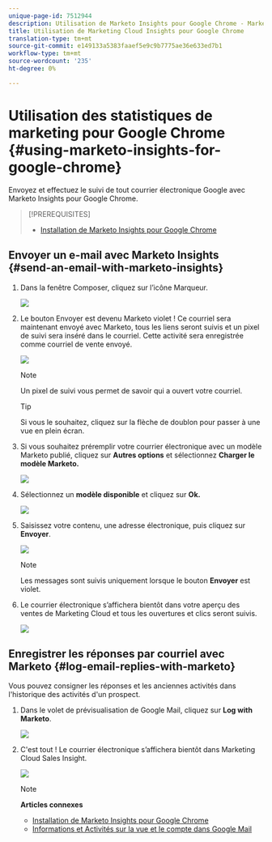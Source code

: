 ```yaml
---
unique-page-id: 7512944
description: Utilisation de Marketo Insights pour Google Chrome - Marketo Docs - Documentation du produit
title: Utilisation de Marketing Cloud Insights pour Google Chrome
translation-type: tm+mt
source-git-commit: e149133a5383faaef5e9c9b7775ae36e633ed7b1
workflow-type: tm+mt
source-wordcount: '235'
ht-degree: 0%

---
```



# Utilisation des statistiques de marketing pour Google Chrome {#using-marketo-insights-for-google-chrome}

Envoyez et effectuez le suivi de tout courrier électronique Google avec Marketo Insights pour Google Chrome.

>[!PREREQUISITES]
>
>* [Installation de Marketo Insights pour Google Chrome](install-marketo-insights-for-google-chrome.md)

>



## Envoyer un e-mail avec Marketo Insights {#send-an-email-with-marketo-insights}

1. Dans la fenêtre Composer, cliquez sur l’icône Marqueur.

   ![](assets/image2015-10-5-14-3a57-3a53.png)

1. Le bouton Envoyer est devenu Marketo violet ! Ce courriel sera maintenant envoyé avec Marketo, tous les liens seront suivis et un pixel de suivi sera inséré dans le courriel. Cette activité sera enregistrée comme courriel de vente envoyé.

   ![](assets/image2015-10-5-15-3a2-3a21.png)

   >[!NOTE]
   >
   >Un pixel de suivi vous permet de savoir qui a ouvert votre courriel.

   >[!TIP]
   >
   >Si vous le souhaitez, cliquez sur la flèche de doublon pour passer à une vue en plein écran.

1. Si vous souhaitez préremplir votre courrier électronique avec un modèle Marketo publié, cliquez sur **Autres options** et sélectionnez **Charger le modèle Marketo.**

   ![](assets/image2015-10-5-15-3a6-3a50.png)

1. Sélectionnez un **modèle disponible** et cliquez sur **Ok.**

   ![](assets/image2015-10-5-15-3a11-3a44.png)

1. Saisissez votre contenu, une adresse électronique, puis cliquez sur **Envoyer**.

   ![](assets/image2015-10-6-14-3a37-3a32.png)

   >[!NOTE]
   >
   >Les messages sont suivis uniquement lorsque le bouton **Envoyer** est violet.

1. Le courrier électronique s’affichera bientôt dans votre aperçu des ventes de Marketing Cloud et tous les ouvertures et clics seront suivis.

   ![](assets/image2015-4-23-16-3a59-3a43.png)

## Enregistrer les réponses par courriel avec Marketo {#log-email-replies-with-marketo}

Vous pouvez consigner les réponses et les anciennes activités dans l&#39;historique des activités d&#39;un prospect.

1. Dans le volet de prévisualisation de Google Mail, cliquez sur **Log with Marketo**.

   ![](assets/image2015-4-23-17-3a0-3a42.png)

1. C&#39;est tout ! Le courrier électronique s’affichera bientôt dans Marketing Cloud Sales Insight.

   ![](assets/image2015-4-23-17-3a1-3a26.png)

   >[!NOTE]
   >
   >**Articles connexes**
   >
   >    
   >    
   >    * [Installation de Marketo Insights pour Google Chrome](install-marketo-insights-for-google-chrome.md)
   >    * [Informations et Activités sur la vue et le compte dans Google Mail](view-person-and-account-information-and-activities-in-google-mail.md)


